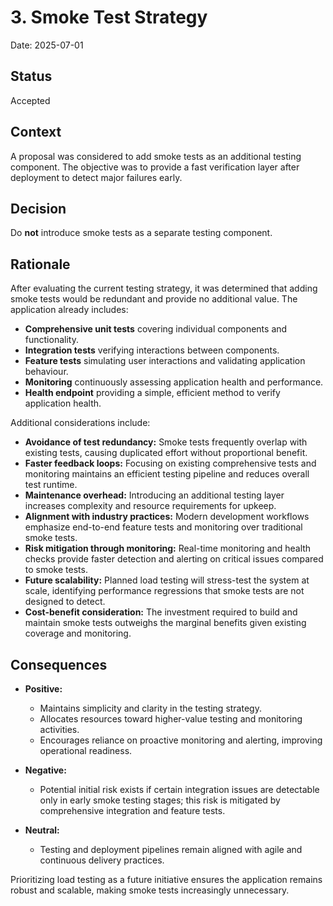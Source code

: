 # 3. Smoke Test Strategy

Date: 2025-07-01

## Status

Accepted

## Context

A proposal was considered to add smoke tests as an additional testing component. The objective was to provide a fast verification layer after deployment to detect major failures early.

## Decision

Do **not** introduce smoke tests as a separate testing component.

## Rationale

After evaluating the current testing strategy, it was determined that adding smoke tests would be redundant and provide no additional value. The application already includes:

- **Comprehensive unit tests** covering individual components and functionality.
- **Integration tests** verifying interactions between components.
- **Feature tests** simulating user interactions and validating application behaviour.
- **Monitoring** continuously assessing application health and performance.
- **Health endpoint** providing a simple, efficient method to verify application health.

Additional considerations include:

- **Avoidance of test redundancy:** Smoke tests frequently overlap with existing tests, causing duplicated effort without proportional benefit.
- **Faster feedback loops:** Focusing on existing comprehensive tests and monitoring maintains an efficient testing pipeline and reduces overall test runtime.
- **Maintenance overhead:** Introducing an additional testing layer increases complexity and resource requirements for upkeep.
- **Alignment with industry practices:** Modern development workflows emphasize end-to-end feature tests and monitoring over traditional smoke tests.
- **Risk mitigation through monitoring:** Real-time monitoring and health checks provide faster detection and alerting on critical issues compared to smoke tests.
- **Future scalability:** Planned load testing will stress-test the system at scale, identifying performance regressions that smoke tests are not designed to detect.
- **Cost-benefit consideration:** The investment required to build and maintain smoke tests outweighs the marginal benefits given existing coverage and monitoring.

## Consequences

- **Positive:**
  - Maintains simplicity and clarity in the testing strategy.
  - Allocates resources toward higher-value testing and monitoring activities.
  - Encourages reliance on proactive monitoring and alerting, improving operational readiness.

- **Negative:**
  - Potential initial risk exists if certain integration issues are detectable only in early smoke testing stages; this risk is mitigated by comprehensive integration and feature tests.

- **Neutral:**
  - Testing and deployment pipelines remain aligned with agile and continuous delivery practices.

Prioritizing load testing as a future initiative ensures the application remains robust and scalable, making smoke tests increasingly unnecessary.
